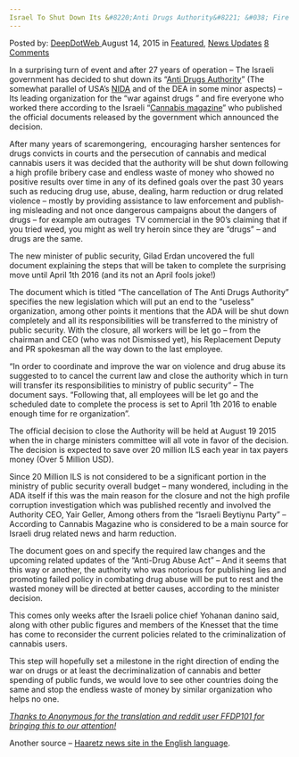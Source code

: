 ```yaml
---
Israel To Shut Down Its &#8220;Anti Drugs Authority&#8221; &#038; Fire Everyone
---
```

<article class="post-listing post-11273 post type-post status-publish format-standard has-post-thumbnail hentry category-deepdot-news category-news-updates tag-anti tag-authority tag-drugs tag-fire tag-israel tag-shut">
<div class="post-inner">
<span>Posted by: <a href="https://www.deepdotweb.com/author/admin/" title="">DeepDotWeb </a></span>
<span>August 14, 2015</span>
<span>in <a href="https://www.deepdotweb.com/category/deepdot-news/" rel="category tag">Featured</a>, <a href="https://www.deepdotweb.com/category/news-updates/" rel="category tag">News Updates</a></span>
<span><a href="https://www.deepdotweb.com/2015/08/14/israel-to-shut-down-its-anti-drugs-authority-fire-everyone/#comments">8 Comments</a></span>
</p>
<div class="clear"></div>
<div class="entry">
<p>In a surprising turn of event and after 27 years of operation &#8211; The Israeli government has decided to shut down its &#8220;<a href="http://www.antidrugs.org.il/english/default.aspx">Anti Drugs Authority</a>&#8221; (The somewhat parallel of USA&#8217;s <a href="http://www.drugabuse.gov/">NIDA</a> and of the DEA in some minor aspects) &#8211; Its leading organization for the &#8220;war against drugs &#8221; and fire everyone who worked there according to the Israeli &#8220;<a href="http://www.קנאביס.com/2015/08/%D7%9B%D7%9C-%D7%A2%D7%95%D7%91%D7%93%D7%99-%D7%94%D7%A8%D7%A9%D7%95%D7%AA-%D7%9C%D7%9E%D7%9C%D7%97%D7%9E%D7%94-%D7%91%D7%A1%D7%9E%D7%99%D7%9D-%D7%99%D7%A4%D7%95%D7%98%D7%A8%D7%95-%D7%9E%D7%AA%D7%A4/">Cannabis magazine</a>&#8221; who published the official documents released by the government which announced the decision.</p>
<p>After many years of scaremongering,  encouraging<span id="result_box" class="short_text" lang="en"><span class="hps"> harsher sentences for drugs convicts in courts and the persecution of cannabis and medical cannabis users it was decided that the authority will be shut down following a high profile bribery case and endless waste of money who showed no positive results over time in any of its defined goals over the past 30 years such as reducing drug use, abuse, dealing, harm reduction or drug related violence &#8211; mostly by providing assistance to law enforcement and publishing misleading and not once dangerous campaigns about the dangers of drugs &#8211; for example am outrages  TV commercial in the 90&#8217;s claiming that if you tried weed, you might as well try heroin since they are &#8220;drugs&#8221; &#8211; and drugs are the same.</span></span></p>
<p>The new minister of public security, Gilad Erdan uncovered the full document explaining the steps that will be taken to complete<span id="result_box" class="short_text" lang="en"><span class="hps"> the surprising move until April 1th 2016 (and its not an April fools joke!)</span></span></p>
<p>The document which is titled &#8220;The cancellation of The Anti Drugs Authority&#8221; specifies the new legislation which will put an end to the &#8220;useless&#8221; organization, among other points it mentions that the ADA will be shut down completely and all its responsibilities will be transferred to the ministry of public security. With the closure, all workers will be let go &#8211; from the chairman and CEO (who was not <span id="result_box" class="short_text" lang="en"><span class="hps">Dismissed</span></span> yet), his <span id="result_box" class="short_text" lang="en"><span class="hps alt-edited">Replacement</span></span> Deputy and PR spokesman all the way down to the last employee.</p>
<p>&#8220;In order to coordinate and improve the war on violence and drug abuse its suggested to to cancel the current law and close the authority which in turn will transfer its responsibilities to ministry of public security&#8221; &#8211; The document says. &#8220;Following that, all employees will be let go and the scheduled date to complete the process is set to <span id="result_box" class="short_text" lang="en"><span class="hps">April 1th 2016</span></span> to enable enough time for re organization&#8221;.</p>
<p>The official decision to close the Authority will be held at August 19 2015 when the in charge ministers committee will all vote in favor of the decision. The decision is expected to save over 20 million ILS each year in tax payers money (Over <span id="ShowResultAmount"><span class="FinalAmountText">5 Million USD).</span></span></p>
<p>Since 20 Million ILS is not considered to be a significant portion in the ministry of public security overall budget &#8211; many wondered, including in the ADA itself if this was the main reason for the closure and not the high profile corruption investigation which was published recently and involved the Authority CEO, Yair Geller, Among others from the &#8220;Israeli Beytiynu Party&#8221; &#8211; According to Cannabis Magazine who is considered to be a main source for Israeli drug related news and harm reduction.</p>
<p>The document goes on and specify the required law changes and the upcoming related updates of the &#8220;Anti-Drug Abuse Act&#8221; &#8211; And it seems that this way or another, the authority who was notorious for publishing lies and promoting failed policy in combating drug abuse will be put to rest and the wasted money will be directed at better causes, according to the minister decision.</p>
<p>This comes only weeks after the Israeli police chief Yohanan danino said, along with other public figures and members of the Knesset that the time has come to reconsider the current policies related to the criminalization of cannabis users.</p>
<p>This step will hopefully set a milestone in the right direction of ending the war on drugs or at least the decriminalization of cannabis and better spending of public funds, we would love to see other countries doing the same and stop the endless waste of money by similar organization who helps no one.</p>
<p><span style="text-decoration: underline;"><em>Thanks to Anonymous for the translation and reddit user FFDP101 for bringing this to our attention!</em></span></p>
<p>Another source &#8211; <a href="http://www.haaretz.com/news/israel/.premium-1.670402">Haaretz news site in the English language</a>.</p>
</div>
<span style="display:none"><a href="https://www.deepdotweb.com/tag/anti/" rel="tag">anti</a> <a href="https://www.deepdotweb.com/tag/authority/" rel="tag">authority</a> <a href="https://www.deepdotweb.com/tag/drugs/" rel="tag">drugs</a> <a href="https://www.deepdotweb.com/tag/fire/" rel="tag">fire</a> <a href="https://www.deepdotweb.com/tag/israel/" rel="tag">israel</a> <a href="https://www.deepdotweb.com/tag/shut/" rel="tag">shut</a></span> <span style="display:none" class="updated">2015-08-14</span>
<div style="display:none" class="vcard author" itemprop="author" itemscope itemtype="http://schema.org/Person"><strong class="fn" itemprop="name">